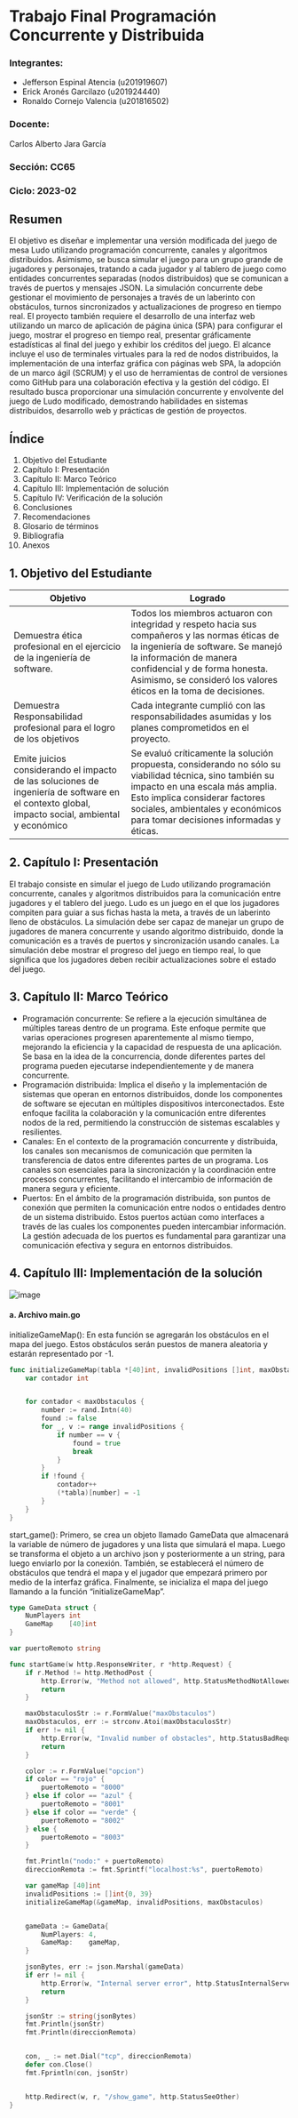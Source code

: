 # Trabajo Final Programación Concurrente y Distribuida

### Integrantes:

- Jefferson Espinal Atencia (u201919607)
- Erick Aronés Garcilazo (u201924440)
- Ronaldo Cornejo Valencia (u201816502)

### Docente: 
Carlos Alberto Jara García

### Sección: CC65

### Ciclo: 2023-02

## Resumen

El objetivo es diseñar e implementar una versión modificada del juego de mesa Ludo utilizando programación concurrente, canales y algoritmos distribuidos. Asimismo, se busca simular el juego para un grupo grande de jugadores y personajes, tratando a cada jugador y al tablero de juego como entidades concurrentes separadas (nodos distribuidos) que se comunican a través de puertos y mensajes JSON. La simulación concurrente debe gestionar el movimiento de personajes a través de un laberinto con obstáculos, turnos sincronizados y actualizaciones de progreso en tiempo real. El proyecto también requiere el desarrollo de una interfaz web utilizando un marco de aplicación de página única (SPA) para configurar el juego, mostrar el progreso en tiempo real, presentar gráficamente estadísticas al final del juego y exhibir los créditos del juego. El alcance incluye el uso de terminales virtuales para la red de nodos distribuidos, la implementación de una interfaz gráfica con páginas web SPA, la adopción de un marco ágil (SCRUM) y el uso de herramientas de control de versiones como GitHub para una colaboración efectiva y la gestión del código. El resultado busca proporcionar una simulación concurrente y envolvente del juego de Ludo modificado, demostrando habilidades en sistemas distribuidos, desarrollo web y prácticas de gestión de proyectos.

## Índice

1. Objetivo del Estudiante
2. Capítulo I: Presentación 
3. Capítulo II: Marco Teórico 
4. Capítulo III: Implementación de solución 
5. Capítulo IV: Verificación de la solución 
6. Conclusiones 
7. Recomendaciones 
8. Glosario de términos 
9. Bibliografía 
10. Anexos 

## 1. Objetivo del Estudiante

| Objetivo  | Logrado |
| ------------- | ------------- |
| Demuestra ética profesional en el ejercicio de la ingeniería de software.  | Todos los miembros actuaron con integridad y respeto hacia sus compañeros y las normas éticas de la ingeniería de software. Se manejó la información de manera confidencial y de forma honesta. Asimismo, se consideró los valores éticos en la toma de decisiones.  |
| Demuestra Responsabilidad profesional para el logro de los objetivos  | Cada integrante cumplió con las responsabilidades asumidas y los planes comprometidos en el proyecto.  |
| Emite juicios considerando el impacto de las soluciones de ingeniería de software en el contexto global, impacto social, ambiental y económico  | Se evaluó críticamente la solución propuesta, considerando no sólo su viabilidad técnica, sino también su impacto en una escala más amplia. Esto implica considerar factores sociales, ambientales y económicos para tomar decisiones informadas y éticas.  |

## 2. Capítulo I: Presentación
El trabajo consiste en simular el juego de Ludo utilizando programación concurrente, canales y algoritmos distribuidos para la comunicación entre jugadores y el tablero del juego. Ludo es un juego en el que los jugadores compiten para guiar a sus fichas hasta la meta, a través de un laberinto lleno de obstáculos. 
La simulación debe ser capaz de manejar un grupo de jugadores de manera concurrente y usando algoritmo distribuido, donde la comunicación es a través de puertos y sincronización usando canales.
La simulación debe mostrar el progreso del juego en tiempo real, lo que significa que los jugadores deben recibir actualizaciones sobre el estado del juego.

## 3. Capítulo II: Marco Teórico
* Programación concurrente: Se refiere a la ejecución simultánea de múltiples tareas dentro de un programa. Este enfoque permite que varias operaciones progresen aparentemente al mismo tiempo, mejorando la eficiencia y la capacidad de respuesta de una aplicación. Se basa en la idea de la concurrencia, donde diferentes partes del programa pueden ejecutarse independientemente y de manera concurrente.
* Programación distribuida: Implica el diseño y la implementación de sistemas que operan en entornos distribuidos, donde los componentes de software se ejecutan en múltiples dispositivos interconectados. Este enfoque facilita la colaboración y la comunicación entre diferentes nodos de la red, permitiendo la construcción de sistemas escalables y resilientes.
* Canales: En el contexto de la programación concurrente y distribuida, los canales son mecanismos de comunicación que permiten la transferencia de datos entre diferentes partes de un programa. Los canales son esenciales para la sincronización y la coordinación entre procesos concurrentes, facilitando el intercambio de información de manera segura y eficiente.
* Puertos: En el ámbito de la programación distribuida, son puntos de conexión que permiten la comunicación entre nodos o entidades dentro de un sistema distribuido. Estos puertos actúan como interfaces a través de las cuales los componentes pueden intercambiar información. La gestión adecuada de los puertos es fundamental para garantizar una comunicación efectiva y segura en entornos distribuidos.

## 4. Capítulo III: Implementación de la solución

![image](https://github.com/ekarones/TF_PROGRAMACION_CONCURRENTE_DISTRIBUIDA/assets/66271146/5fced8f4-7a88-4d3d-a36c-b84f7d16748a)

#### a. Archivo main.go

initializeGameMap(): En esta función se agregarán los obstáculos en el mapa del juego. Estos obstáculos serán puestos de manera aleatoria y estarán representado por -1.

```go
func initializeGameMap(tabla *[40]int, invalidPositions []int, maxObstaculos int) {
    var contador int


    for contador < maxObstaculos {
        number := rand.Intn(40)
        found := false
        for _, v := range invalidPositions {
            if number == v {
                found = true
                break
            }
        }
        if !found {
            contador++
            (*tabla)[number] = -1
        }
    }
}
```

start_game(): Primero, se crea un objeto llamado GameData que almacenará la variable de número de jugadores y una lista que simulará el mapa. Luego se transforma el objeto a un archivo json y posteriormente a un string, para luego enviarlo por la conexión. También, se establecerá el número de obstáculos que tendrá el mapa y el jugador que empezará primero por medio de la interfaz gráfica. Finalmente, se inicializa el mapa del juego llamando a la función “initializeGameMap”.

```go
type GameData struct {
    NumPlayers int
    GameMap    [40]int
}

var puertoRemoto string

func startGame(w http.ResponseWriter, r *http.Request) {
    if r.Method != http.MethodPost {
        http.Error(w, "Method not allowed", http.StatusMethodNotAllowed)
        return
    }

    maxObstaculosStr := r.FormValue("maxObstaculos")
    maxObstaculos, err := strconv.Atoi(maxObstaculosStr)
    if err != nil {
        http.Error(w, "Invalid number of obstacles", http.StatusBadRequest)
        return
    }

    color := r.FormValue("opcion")
    if color == "rojo" {
        puertoRemoto = "8000"
    } else if color == "azul" {
        puertoRemoto = "8001"
    } else if color == "verde" {
        puertoRemoto = "8002"
    } else {
        puertoRemoto = "8003"
    }

    fmt.Println("nodo:" + puertoRemoto)
    direccionRemota := fmt.Sprintf("localhost:%s", puertoRemoto)

    var gameMap [40]int
    invalidPositions := []int{0, 39}
    initializeGameMap(&gameMap, invalidPositions, maxObstaculos)


    gameData := GameData{
        NumPlayers: 4,
        GameMap:    gameMap,
    }

    jsonBytes, err := json.Marshal(gameData)
    if err != nil {
        http.Error(w, "Internal server error", http.StatusInternalServerError)
        return
    }

    jsonStr := string(jsonBytes)
    fmt.Println(jsonStr)
    fmt.Println(direccionRemota)


    con, _ := net.Dial("tcp", direccionRemota)
    defer con.Close()
    fmt.Fprintln(con, jsonStr)


    http.Redirect(w, r, "/show_game", http.StatusSeeOther)
}

```


